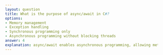 ```yaml
---
layout: question
title: What is the purpose of async/await in C#?
options:
- Memory management
- Exception handling
- Synchronous programming only
- Asynchronous programming without blocking threads
answer: 4
explanation: async/await enables asynchronous programming, allowing methods to run without blocking the calling thread. This improves application responsiveness and scalability.
---
```

